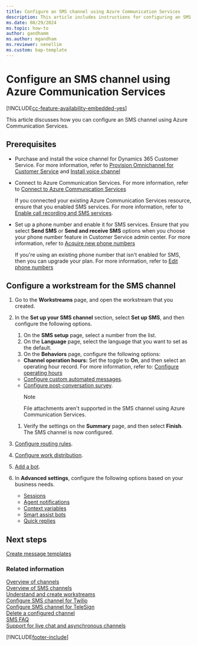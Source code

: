 ```yaml
---
title: Configure an SMS channel using Azure Communication Services
description: This article includes instructions for configuring an SMS channel using Azure Communication Services.
ms.date: 08/29/2024
ms.topic: how-to
author: gandhamm
ms.author: mgandham
ms.reviewer: nenellim
ms.custom: bap-template
---
```


# Configure an SMS channel using Azure Communication Services

[!INCLUDE[cc-feature-availability-embedded-yes](../../includes/cc-feature-availability-embedded-yes.md)]

This article discusses how you can configure an SMS channel using Azure Communication Services.

## Prerequisites

- Purchase and install the voice channel for Dynamics 365 Customer Service. For more information, refer to [Provision Omnichannel for Customer Service](/dynamics365/contact-center/implement/provision-channels) and [Install voice channel](voice-channel-install.md)

- Connect to Azure Communication Services. For more information, refer to [Connect to Azure Communication Services](voice-channel-acs-resource.md)
  
  If you connected your existing Azure Communication Services resource, ensure that you enabled SMS services. For more information, refer to [Enable call recording and SMS services](voice-channel-configure-services.md).

- Set up a phone number and enable it for SMS services. Ensure that you select **Send SMS** or **Send and receive SMS** options when you choose your phone number feature in Customer Service admin center. For more information, refer to [Acquire new phone numbers](voice-channel-manage-phone-numbers.md#acquire-new-phone-numbers)

  If you're using an existing phone number that isn't enabled for SMS, then you can upgrade your plan. For more information, refer to [Edit phone numbers](voice-channel-manage-phone-numbers.md#edit-phone-numbers)

## Configure a workstream for the SMS channel

1. Go to the **Workstreams** page, and open the workstream that you created.
1. In the **Set up your SMS channel** section, select **Set up SMS**, and then configure the following options.
   1. On the **SMS setup** page, select a number from the list.
   1. On the **Language** page, select the language that you want to set as the default.
   1. On the **Behaviors** page, configure the following options:
     - **Channel operation hours:** Set the toggle to **On**, and then select an operating hour record. For more information, refer to: [Configure operating hours](create-operating-hours.md)
     - [Configure custom automated messages](configure-automated-message.md).
     - [Configure post-conversation survey](configure-post-conversation-survey.md).
          > [!NOTE]
          > File attachments aren't supported in the SMS channel using Azure Communication Services. <br>
   
   1. Verify the settings on the **Summary** page, and then select **Finish**. The SMS channel is now configured.
1. [Configure routing rules](configure-work-classification.md).
1. [Configure work distribution](create-workstreams.md#configure-work-distribution).
1. [Add a bot](create-workstreams.md#add-a-bot-to-a-workstream).
1. In **Advanced settings**, configure the following options based on your business needs.
   - [Sessions](session-templates.md)
   - [Agent notifications](notification-templates.md#out-of-the-box-notification-templates)
   - [Context variables](manage-context-variables.md#add-context-variables)
   - [Smart assist bots](../develop/smart-assist-bot.md)
   - [Quick replies](create-quick-replies.md)

## Next steps

[Create message templates](create-message-templates.md)  

### Related information

[Overview of channels](../use/channels.md)  
[Overview of SMS channels](../use/sms-channel-overview.md)  
[Understand and create workstreams](create-workstreams.md)  
[Configure SMS channel for Twilio](Configure-sms-channel-twilio.md)  
[Configure SMS channel for TeleSign](configure-sms-channel.md)  
[Delete a configured channel](delete-channel.md)  
[SMS FAQ](faqs.md#sms)  
[Support for live chat and asynchronous channels](../use/channels.md)  

[!INCLUDE[footer-include](../../includes/footer-banner.md)]
